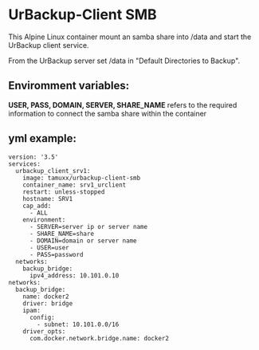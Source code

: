 # UrBackup-Client SMB

This Alpine Linux container mount an samba share into /data and start the UrBackup client service. 

From the UrBackup server set /data in "Default Directories to Backup".

## Enviromment variables:

**USER, PASS, DOMAIN, SERVER, SHARE_NAME** refers to the required information to connect the samba share within the container

## yml example:

    
    version: '3.5'
    services:
      urbackup_client_srv1:
        image: tamuxx/urbackup-client-smb
        container_name: srv1_urclient
        restart: unless-stopped
        hostname: SRV1
        cap_add:
          - ALL
        environment:
          - SERVER=server ip or server name
          - SHARE_NAME=share
          - DOMAIN=domain or server name
          - USER=user
          - PASS=password
      networks:
        backup_bridge:
          ipv4_address: 10.101.0.10
    networks:
      backup_bridge:
        name: docker2
        driver: bridge
        ipam:
          config:
            - subnet: 10.101.0.0/16
        driver_opts:
          com.docker.network.bridge.name: docker2


